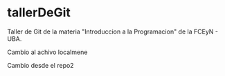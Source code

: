 # tallerDeGit

Taller de Git de la materia "Introduccion a la Programacion" de la FCEyN - UBA.

Cambio al achivo localmene

Cambio desde el repo2
